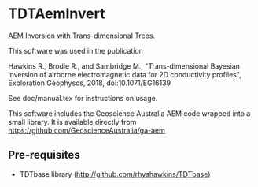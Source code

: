 # TDTAemInvert

AEM Inversion with Trans-dimensional Trees.

This software was used in the publication

  Hawkins R., Brodie R., and Sambridge M., "Trans-dimensional Bayesian inversion of airborne 
  electromagnetic data for 2D conductivity profiles", Exploration Geophyscs, 2018,
  doi:10.1071/EG16139

See doc/manual.tex for instructions on usage.

This software includes the Geoscience Australia AEM code wrapped into a small library.
It is available directly from https://github.com/GeoscienceAustralia/ga-aem  

## Pre-requisites

- TDTbase library (http://github.com/rhyshawkins/TDTbase)

